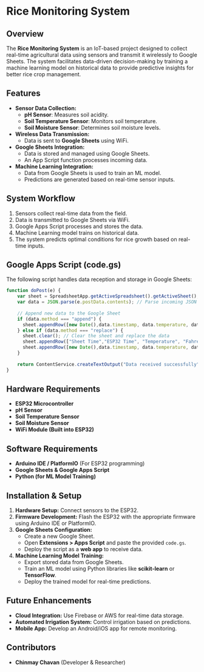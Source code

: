# Rice Monitoring System

## Overview
The **Rice Monitoring System** is an IoT-based project designed to collect real-time agricultural data using sensors and transmit it wirelessly to Google Sheets. The system facilitates data-driven decision-making by training a machine learning model on historical data to provide predictive insights for better rice crop management.

## Features
- **Sensor Data Collection:**
  - **pH Sensor**: Measures soil acidity.
  - **Soil Temperature Sensor**: Monitors soil temperature.
  - **Soil Moisture Sensor**: Determines soil moisture levels.
- **Wireless Data Transmission:**
  - Data is sent to **Google Sheets** using WiFi.
- **Google Sheets Integration:**
  - Data is stored and managed using Google Sheets.
  - An App Script function processes incoming data.
- **Machine Learning Integration:**
  - Data from Google Sheets is used to train an ML model.
  - Predictions are generated based on real-time sensor inputs.

## System Workflow
1. Sensors collect real-time data from the field.
2. Data is transmitted to Google Sheets via WiFi.
3. Google Apps Script processes and stores the data.
4. Machine Learning model trains on historical data.
5. The system predicts optimal conditions for rice growth based on real-time inputs.

## Google Apps Script (code.gs)
The following script handles data reception and storage in Google Sheets:

```javascript
function doPost(e) {
    var sheet = SpreadsheetApp.getActiveSpreadsheet().getActiveSheet();
    var data = JSON.parse(e.postData.contents); // Parse incoming JSON
  
    // Append new data to the Google Sheet
    if (data.method === "append") {
      sheet.appendRow([new Date(),data.timestamp, data.temperature, data.fahrenheit, data.moisture, data.humidity, data.ph, data.n, data.p, data.k, data.buttonState]);
    } else if (data.method === "replace") {
      sheet.clear(); // Clear the sheet and replace the data
      sheet.appendRow(["Sheet Time","ESP32 Time", "Temperature", "Fahrenheit", "Moisture", "Humidity", "Ph", "N", "P", "K","Button State"]);
      sheet.appendRow([new Date(),data.timestamp, data.temperature, data.fahrenheit, data.moisture, data.humidity, data.ph, data.n, data.p, data.k, data.buttonState]);
    }
  
    return ContentService.createTextOutput("Data received successfully");
}
```

## Hardware Requirements
- **ESP32 Microcontroller**
- **pH Sensor**
- **Soil Temperature Sensor**
- **Soil Moisture Sensor**
- **WiFi Module (Built into ESP32)**

## Software Requirements
- **Arduino IDE / PlatformIO** (For ESP32 programming)
- **Google Sheets & Google Apps Script**
- **Python (for ML Model Training)**

## Installation & Setup
1. **Hardware Setup:** Connect sensors to the ESP32.
2. **Firmware Development:** Flash the ESP32 with the appropriate firmware using Arduino IDE or PlatformIO.
3. **Google Sheets Configuration:**
   - Create a new Google Sheet.
   - Open **Extensions > Apps Script** and paste the provided `code.gs`.
   - Deploy the script as a **web app** to receive data.
4. **Machine Learning Model Training:**
   - Export stored data from Google Sheets.
   - Train an ML model using Python libraries like **scikit-learn** or **TensorFlow**.
   - Deploy the trained model for real-time predictions.

## Future Enhancements
- **Cloud Integration:** Use Firebase or AWS for real-time data storage.
- **Automated Irrigation System:** Control irrigation based on predictions.
- **Mobile App:** Develop an Android/iOS app for remote monitoring.

## Contributors
- **Chinmay Chavan** (Developer & Researcher)



